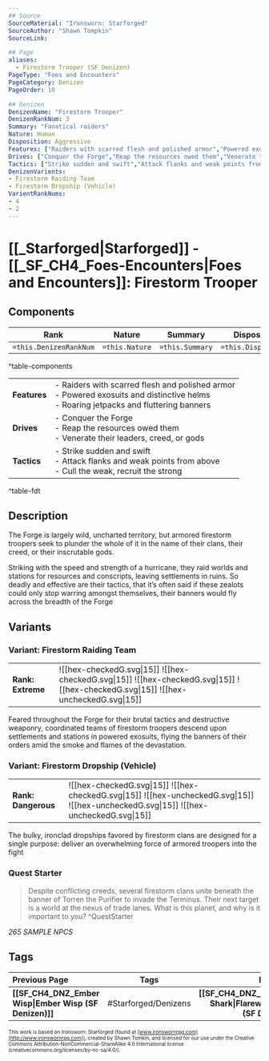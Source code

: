 ```yaml
---
## Source
SourceMaterial: "Ironsworn: Starforged"
SourceAuthor: "Shawn Tompkin"
SourceLink: 

## Page
aliases:
  - Firestorm Trooper (SF Denizen)
PageType: "Foes and Encounters"
PageCategory: Denizen
PageOrder: 10

## Denizen
DenizenName: "Firestorm Trooper"
DenizenRankNum: 3
Summary: "Fanatical raiders"
Nature: Human
Disposition: Aggressive
Features: ["Raiders with scarred flesh and polished armor","Powered exosuits and distinctive helms","Roaring jetpacks and fluttering banners"]
Drives: ["Conquer the Forge","Reap the resources owed them","Venerate their leaders, creed, or gods"]
Tactics: ["Strike sudden and swift","Attack flanks and weak points from above","Cull the weak, recruit the strong"]
DenizenVarients:
- Firestorm Raiding Team
- Firestorm Dropship (Vehicle)
VarientRankNums:
- 4
- 2
---
```

# [[_Starforged|Starforged]] - [[_SF_CH4_Foes-Encounters|Foes and Encounters]]: Firestorm Trooper
## Components
| **Rank** | Nature | Summary | Disposition |
| :---: | --- | --- | --- |
| `=this.DenizenRankNum` | `=this.Nature` | `=this.Summary` | `=this.Disposition`  |
^table-components

|  |  |
| --- | --- |
| **Features** | - Raiders with scarred flesh and polished armor<br>- Powered exosuits and distinctive helms<br>- Roaring jetpacks and fluttering banners |
| **Drives** | - Conquer the Forge<br>- Reap the resources owed them<br>- Venerate their leaders, creed, or gods |
| **Tactics** | - Strike sudden and swift<br>- Attack flanks and weak points from above<br>- Cull the weak, recruit the strong |
^table-fdt

## Description
The Forge is largely wild, uncharted territory, but armored firestorm troopers seek to plunder the whole of it in the name of their clans, their creed, or their inscrutable gods.

Striking with the speed and strength of a hurricane, they raid worlds and stations for resources and conscripts, leaving settlements in ruins. So deadly and effective are their tactics, that it’s often said if these zealots could only stop warring amongst themselves, their banners would fly across the breadth of the Forge

## Variants
### Variant: Firestorm Raiding Team
| | |
| --- | --- |
| **Rank: Extreme** | ![[hex-checkedG.svg\|15]] ![[hex-checkedG.svg\|15]] ![[hex-checkedG.svg\|15]] ![[hex-checkedG.svg\|15]] ![[hex-uncheckedG.svg\|15]] |

Feared throughout the Forge for their brutal tactics and destructive weaponry, coordinated teams of firestorm troopers descend upon settlements and stations in powered exosuits, flying the banners of their orders amid the smoke and flames of the devastation.

### Variant: Firestorm Dropship (Vehicle)
| | |
| --- | --- |
| **Rank: Dangerous** | ![[hex-checkedG.svg\|15]] ![[hex-checkedG.svg\|15]] ![[hex-uncheckedG.svg\|15]] ![[hex-uncheckedG.svg\|15]] ![[hex-uncheckedG.svg\|15]] |

The bulky, ironclad dropships favored by firestorm clans are designed for a single purpose: deliver an overwhelming force of armored troopers into the fight

### Quest Starter
> Despite conflicting creeds, several firestorm clans unite beneath the banner of Torren the Purifier to invade the Terminus. Their next target is a world at the nexus of trade lanes. What is this planet, and why is it important to you? ^QuestStarter

*265 SAMPLE NPCS*

## Tags
| Previous Page | Tags | Next Page |
|:--- |:---:| ---:|
| **[[SF_CH4_DNZ_Ember Wisp\|Ember Wisp (SF Denizen)]]** | #Starforged/Denizens | **[[SF_CH4_DNZ_Flarewing Shark\|Flarewing Shark (SF Denizen)]]** |

<font size=-2>This work is based on Ironsworn: Starforged (found at [www.ironswornrpg.com](http://www.ironswornrpg.com)), created by Shawn Tomkin, and licensed for our use under the Creative Commons Attribution-NonCommercial-ShareAlike 4.0 International license  (creativecommons.org/licenses/by-nc-sa/4.0/).</font>